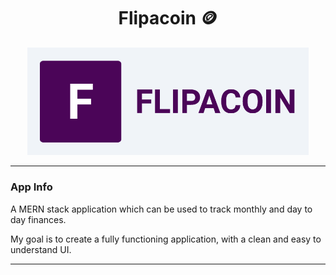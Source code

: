 <div id="header" align="center">
<h1>
Flipacoin 🪙
</h1>
<img src='./client/src/assets/images/app-snap.png' width='450' >
</div>

---

### App Info

A MERN stack application which can be used to track monthly and day to day finances.

My goal is to create a fully functioning application, with a clean and easy to understand UI.

---
